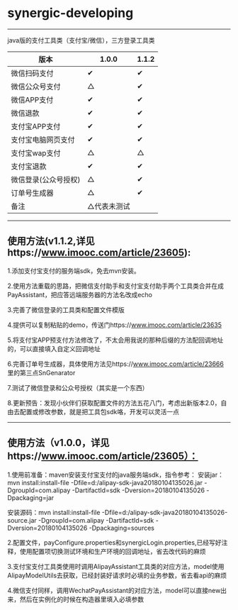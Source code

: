 # synergic-developing
----------------------------
java版的支付工具类（支付宝/微信），三方登录工具类

版本 | 1.0.0 | 1.1.2 
---- | --- | --- 
微信扫码支付 | ✔ | ✔ 
微信公众号支付 | △ | ✔ 
微信APP支付| ✔ | ✔ 
微信退款| ✔ | ✔  
支付宝APP支付| ✔ | ✔ 
支付宝电脑网页支付| ✔ | ✔ 
支付宝wap支付| △ | △ 
支付宝退款| ✔ | ✔  
微信登录(公众号授权)| △ | ✔  
订单号生成器|△|✔ 
备注|△代表未测试|

------------------------------------------------------------

## 使用方法(v1.1.2,详见https://www.imooc.com/article/23605):


1.添加支付宝支付的服务端sdk，免去mvn安装。

2.使用方法重载的思路，把微信支付助手和支付宝支付助手两个工具类合并在成PayAssistant，把应答远端服务器的方法名改成echo

3.完善了微信登录的工具类和配置文件模版

4.提供可以复制粘贴的demo，传送门https://www.imooc.com/article/23635

5.将支付宝APP预支付方法修改了，不太会用我说的那种后缀的方法配回调地址的，可以直接填入自定义回调地址

6.完善订单号生成器，具体使用方法见https://www.imooc.com/article/23666 里的第三点SnGenarator

7.测试了微信登录和公众号授权（其实是一个东西）

8.更新预告：发现小伙伴们获取配置文件的方法五花八门，考虑出新版本2.0，自由去配置或修改参数，就是把工具包sdk咯，开发可以灵活一点

------------------------------------------------------------------

## 使用方法（v1.0.0，详见https://www.imooc.com/article/23605）：

1.使用前准备：maven安装支付宝支付的java服务端sdk，指令参考：
安装jar：mvn install:install-file -Dfile=d:/alipay-sdk-java20180104135026.jar -DgroupId=com.alipay -DartifactId=sdk -Dversion=20180104135026 -Dpackaging=jar

安装源码：mvn install:install-file -Dfile=d:/alipay-sdk-java20180104135026-source.jar -DgroupId=com.alipay -DartifactId=sdk -Dversion=20180104135026 -Dpackaging=sources

2.配置文件，payConfigure.properties和synergicLogin.properties,已经写好注释，使用配置项切换测试环境和生产环境的回调地址，省去改代码的麻烦

3.支付宝支付工具类使用时调用AlipayAssistant工具类的对应方法，model使用AlipayModelUtils去获取，已经封装好请求时必填的业务参数，省去看api的麻烦

4.微信支付同样，调用WechatPayAssistant的对应方法，model可以直接new出来，然后在实例化的时候在构造器里填入必填参数
